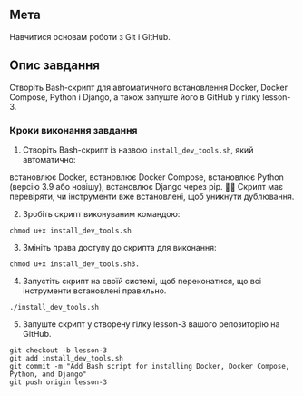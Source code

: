 ## Мета  

Навчитися основам роботи з Git і GitHub.

## Опис завдання

Створіть Bash-скрипт для автоматичного встановлення Docker, Docker Compose, Python і Django, а також запуште його в GitHub у гілку lesson-3.

### Кроки виконання завдання

1. Створіть Bash-скрипт із назвою `install_dev_tools.sh`, який автоматично:

встановлює Docker,
встановлює Docker Compose,
встановлює Python (версію 3.9 або новішу),
встановлює Django через pip.
☝🏻 Скрипт має перевіряти, чи інструменти вже встановлені, щоб уникнути дублювання.

2. Зробіть скрипт виконуваним командою:

```
chmod u+x install_dev_tools.sh
```

3. Змініть права доступу до скрипта для виконання:

```
chmod u+x install_dev_tools.sh3.
```

4. Запустіть скрипт на своїй системі, щоб переконатися, що всі інструменти встановлені правильно.

```
./install_dev_tools.sh
```

5. Запуште скрипт у створену гілку lesson-3 вашого репозиторію на GitHub.

```
git checkout -b lesson-3
git add install_dev_tools.sh
git commit -m "Add Bash script for installing Docker, Docker Compose, Python, and Django"
git push origin lesson-3
```
